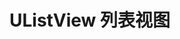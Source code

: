 # UListView 列表视图

<u-h2-tabs router>
    <u-h2-tab title="基础示例" to="/components/u-list-view/examples"></u-h2-tab>
    <u-h2-tab title="数据相关" to="/components/u-list-view/data"></u-h2-tab>
    <u-h2-tab title="测试用例" to="/components/u-list-view/cases"></u-h2-tab>
    <u-h2-tab title="API" to="/components/u-list-view/api"></u-h2-tab>
</u-h2-tabs>

<router-view></router-view>
